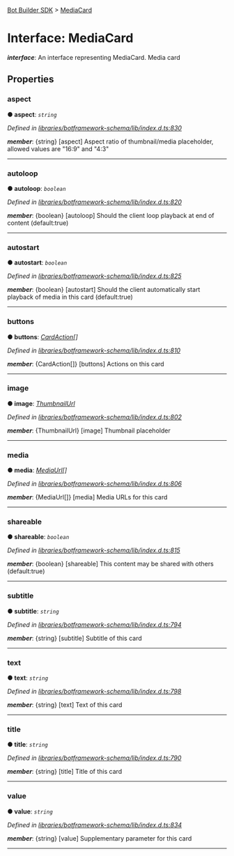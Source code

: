 [Bot Builder SDK](../README.md) > [MediaCard](../interfaces/botbuilder.mediacard.md)



# Interface: MediaCard

*__interface__*: An interface representing MediaCard. Media card



## Properties
<a id="aspect"></a>

###  aspect

**●  aspect**:  *`string`* 

*Defined in [libraries/botframework-schema/lib/index.d.ts:830](https://github.com/Microsoft/botbuilder-js/blob/99f6a4a/libraries/botframework-schema/lib/index.d.ts#L830)*


*__member__*: {string} [aspect] Aspect ratio of thumbnail/media placeholder, allowed values are "16:9" and "4:3"





___

<a id="autoloop"></a>

###  autoloop

**●  autoloop**:  *`boolean`* 

*Defined in [libraries/botframework-schema/lib/index.d.ts:820](https://github.com/Microsoft/botbuilder-js/blob/99f6a4a/libraries/botframework-schema/lib/index.d.ts#L820)*


*__member__*: {boolean} [autoloop] Should the client loop playback at end of content (default:true)





___

<a id="autostart"></a>

###  autostart

**●  autostart**:  *`boolean`* 

*Defined in [libraries/botframework-schema/lib/index.d.ts:825](https://github.com/Microsoft/botbuilder-js/blob/99f6a4a/libraries/botframework-schema/lib/index.d.ts#L825)*


*__member__*: {boolean} [autostart] Should the client automatically start playback of media in this card (default:true)





___

<a id="buttons"></a>

###  buttons

**●  buttons**:  *[CardAction](botbuilder.cardaction.md)[]* 

*Defined in [libraries/botframework-schema/lib/index.d.ts:810](https://github.com/Microsoft/botbuilder-js/blob/99f6a4a/libraries/botframework-schema/lib/index.d.ts#L810)*


*__member__*: {CardAction[]} [buttons] Actions on this card





___

<a id="image"></a>

###  image

**●  image**:  *[ThumbnailUrl](botbuilder.thumbnailurl.md)* 

*Defined in [libraries/botframework-schema/lib/index.d.ts:802](https://github.com/Microsoft/botbuilder-js/blob/99f6a4a/libraries/botframework-schema/lib/index.d.ts#L802)*


*__member__*: {ThumbnailUrl} [image] Thumbnail placeholder





___

<a id="media"></a>

###  media

**●  media**:  *[MediaUrl](botbuilder.mediaurl.md)[]* 

*Defined in [libraries/botframework-schema/lib/index.d.ts:806](https://github.com/Microsoft/botbuilder-js/blob/99f6a4a/libraries/botframework-schema/lib/index.d.ts#L806)*


*__member__*: {MediaUrl[]} [media] Media URLs for this card





___

<a id="shareable"></a>

###  shareable

**●  shareable**:  *`boolean`* 

*Defined in [libraries/botframework-schema/lib/index.d.ts:815](https://github.com/Microsoft/botbuilder-js/blob/99f6a4a/libraries/botframework-schema/lib/index.d.ts#L815)*


*__member__*: {boolean} [shareable] This content may be shared with others (default:true)





___

<a id="subtitle"></a>

###  subtitle

**●  subtitle**:  *`string`* 

*Defined in [libraries/botframework-schema/lib/index.d.ts:794](https://github.com/Microsoft/botbuilder-js/blob/99f6a4a/libraries/botframework-schema/lib/index.d.ts#L794)*


*__member__*: {string} [subtitle] Subtitle of this card





___

<a id="text"></a>

###  text

**●  text**:  *`string`* 

*Defined in [libraries/botframework-schema/lib/index.d.ts:798](https://github.com/Microsoft/botbuilder-js/blob/99f6a4a/libraries/botframework-schema/lib/index.d.ts#L798)*


*__member__*: {string} [text] Text of this card





___

<a id="title"></a>

###  title

**●  title**:  *`string`* 

*Defined in [libraries/botframework-schema/lib/index.d.ts:790](https://github.com/Microsoft/botbuilder-js/blob/99f6a4a/libraries/botframework-schema/lib/index.d.ts#L790)*


*__member__*: {string} [title] Title of this card





___

<a id="value"></a>

###  value

**●  value**:  *`string`* 

*Defined in [libraries/botframework-schema/lib/index.d.ts:834](https://github.com/Microsoft/botbuilder-js/blob/99f6a4a/libraries/botframework-schema/lib/index.d.ts#L834)*


*__member__*: {string} [value] Supplementary parameter for this card





___


